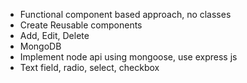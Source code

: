 -   Functional component based approach, no classes
-   Create Reusable components
-   Add, Edit, Delete 
-   MongoDB 
-   Implement node api using mongoose, use express js
-   Text field, radio, select, checkbox

